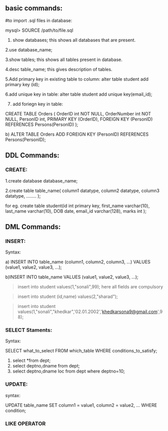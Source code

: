 
<h2>basic commands:</h2>
#to import .sql files in database:

mysql> SOURCE /path/to/file.sql

1. show databases;
 this shows all databases that are present.

2.use database_name;

3.show tables;
this shows all tables present in database.

4.desc table_name;
this gives description of tables.

5.Add primary key in existing table to column:
alter table student add primary key (id);

6.add unique key in table:
 alter table student add unique key(email_id);

7. add foriegn key in table:

CREATE TABLE Orders (
    OrderID int NOT NULL,
    OrderNumber int NOT NULL,
    PersonID int,
    PRIMARY KEY (OrderID),
    FOREIGN KEY (PersonID) REFERENCES Persons(PersonID)
);

b)
ALTER TABLE Orders
ADD FOREIGN KEY (PersonID) REFERENCES Persons(PersonID);

<h2>DDL Commands:</h2>

 <h3>CREATE:</h3>
 
1.create database database_name;

2.create table table_name(
column1 datatype,
column2 datatype,
column3 datatype,
........
);


for eg. 
create table student(id int primary key,
first_name varchar(10),
last_name varchar(10),
DOB date,
email_id varchar(128),
marks int
);

  



<h2>DML Commands:</h2>

<h3>INSERT:</h3>

Syntax:

a) INSERT INTO table_name (column1, column2, column3, ...)
VALUES (value1, value2, value3, ...);

b)INSERT INTO table_name
VALUES (value1, value2, value3, ...);

>insert into student values(1,"sonali",99);
here all fields are compulsory

> insert into student (id,name) values(2,"sharad");

>insert into student values(1,"sonali","khedkar",'02.01.2002','khedkarsona9@gmail.com',98);

<h3>SELECT Staments:</h3>

 Syntax:

SELECT what_to_select
FROM which_table
WHERE conditions_to_satisfy;

1) select *from dept;
2) select deptno,dname from dept;
3) select deptno,dname loc from dept where deptno=10;

<h3>UPDATE:</h3>
syntax:

UPDATE table_name
SET column1 = value1, column2 = value2, ...
WHERE condition;

<h3>LIKE OPERATOR</h3>
